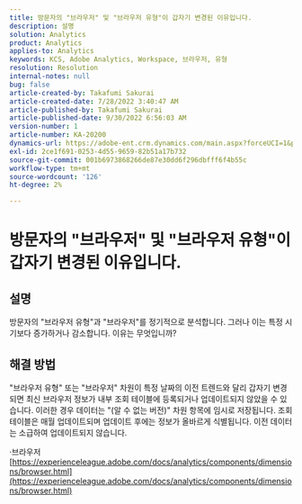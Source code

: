 ```yaml
---
title: 방문자의 "브라우저" 및 "브라우저 유형"이 갑자기 변경된 이유입니다.
description: 설명
solution: Analytics
product: Analytics
applies-to: Analytics
keywords: KCS, Adobe Analytics, Workspace, 브라우저, 유형
resolution: Resolution
internal-notes: null
bug: false
article-created-by: Takafumi Sakurai
article-created-date: 7/28/2022 3:40:47 AM
article-published-by: Takafumi Sakurai
article-published-date: 9/30/2022 6:56:03 AM
version-number: 1
article-number: KA-20200
dynamics-url: https://adobe-ent.crm.dynamics.com/main.aspx?forceUCI=1&pagetype=entityrecord&etn=knowledgearticle&id=7338840c-270e-ed11-82e5-000d3a379369
exl-id: 2ce1f691-0253-4d55-9659-82b51a17b732
source-git-commit: 001b6973868266de87e30dd6f296dbfff6f4b55c
workflow-type: tm+mt
source-wordcount: '126'
ht-degree: 2%

---
```


# 방문자의 &quot;브라우저&quot; 및 &quot;브라우저 유형&quot;이 갑자기 변경된 이유입니다.

## 설명

방문자의 &quot;브라우저 유형&quot;과 &quot;브라우저&quot;를 정기적으로 분석합니다. 그러나 이는 특정 시기보다 증가하거나 감소합니다. 이유는 무엇입니까?

## 해결 방법


&quot;브라우저 유형&quot; 또는 &quot;브라우저&quot; 차원이 특정 날짜의 이전 트렌드와 달리 갑자기 변경되면 최신 브라우저 정보가 내부 조회 테이블에 등록되거나 업데이트되지 않았을 수 있습니다. 이러한 경우 데이터는 &quot;(알 수 없는 버전)&quot; 차원 항목에 임시로 저장됩니다. 조회 테이블은 매월 업데이트되며 업데이트 후에는 정보가 올바르게 식별됩니다. 이전 데이터는 소급하여 업데이트되지 않습니다.

·브라우저
[https://experienceleague.adobe.com/docs/analytics/components/dimensions/browser.html](https://experienceleague.adobe.com/docs/analytics/components/dimensions/browser.html)
